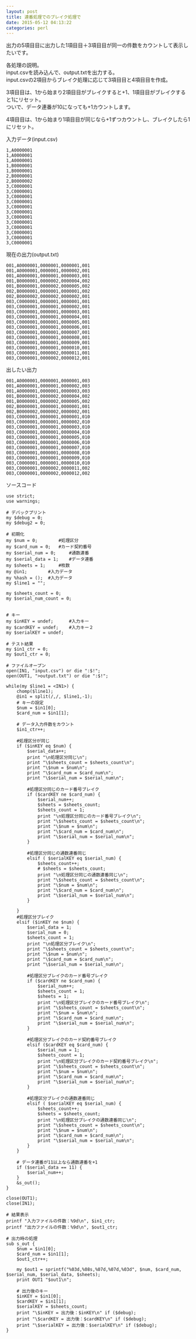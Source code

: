```yaml
---
layout: post
title: 連番処理でのブレイク処理で
date: 2015-05-12 04:13:22
categories: perl
---
```

<!-- {% raw %} -->
<p>出力の5項目目に出力した1項目目＋3項目目が同一の件数をカウントして表示したいです。</p>

<p>各処理の説明。<br>
input.csvを読み込んで、output.txtを出力する。<br>
input.csvの2項目からブレイク処理に応じて3項目目と4項目目を作成。</p>

<p>3項目目は、1から始まり2項目目がブレイクすると+1、1項目目がブレイクすると1にリセット。<br>
ついで、データ連番が10になっても+1カウントします。</p>

<p>4項目目は、1から始まり1項目目が同じなら+1ずつカウントし、ブレイクしたら1にリセット。</p>

<p>入力データ(input.csv)</p>

<pre><code>1,A0000001
1,A0000001
1,A0000001
1,B0000001
1,B0000001
2,B0000001
2,B0000002
3,C0000001
3,C0000001
3,C0000001
3,C0000001
3,C0000001
3,C0000001
3,C0000001
3,C0000001
3,C0000001
3,C0000001
3,C0000001
3,C0000001
</code></pre>

<p>現在の出力(output.txt)</p>

<pre><code>001,A0000001,0000001,0000001,001
001,A0000001,0000001,0000002,001
001,A0000001,0000001,0000003,001
001,B0000001,0000002,0000004,002
001,B0000001,0000002,0000005,002
002,B0000001,0000001,0000001,002
002,B0000002,0000002,0000002,001
003,C0000001,0000001,0000001,001
003,C0000001,0000001,0000002,001
003,C0000001,0000001,0000003,001
003,C0000001,0000001,0000004,001
003,C0000001,0000001,0000005,001
003,C0000001,0000001,0000006,001
003,C0000001,0000001,0000007,001
003,C0000001,0000001,0000008,001
003,C0000001,0000001,0000009,001
003,C0000001,0000001,0000010,001
003,C0000001,0000002,0000011,001
003,C0000001,0000002,0000012,001
</code></pre>

<p>出したい出力</p>

<pre><code>001,A0000001,0000001,0000001,003
001,A0000001,0000001,0000002,003
001,A0000001,0000001,0000003,003
001,B0000001,0000002,0000004,002
001,B0000001,0000002,0000005,002
002,B0000001,0000001,0000001,001
002,B0000002,0000002,0000002,001
003,C0000001,0000001,0000001,010
003,C0000001,0000001,0000002,010
003,C0000001,0000001,0000003,010
003,C0000001,0000001,0000004,010
003,C0000001,0000001,0000005,010
003,C0000001,0000001,0000006,010
003,C0000001,0000001,0000007,010
003,C0000001,0000001,0000008,010
003,C0000001,0000001,0000009,010
003,C0000001,0000001,0000010,010
003,C0000001,0000002,0000011,002
003,C0000001,0000002,0000012,002
</code></pre>

<p>ソースコード</p>

<pre><code>use strict;
use warnings;

# デバックプリント
my $debug = 0;
my $debug2 = 0;

# 初期化
my $num = 0;        #処理区分
my $card_num = 0;   #カード契約番号
my $serial_num = 0;     #通数連番
my $serial_data = 1;    #データ連番
my $sheets = 1;     #枚数
my @in1;        #入力データ
my %hash = ();  #入力データ
my $line1 = "";

my $sheets_count = 0;
my $serial_num_count = 0;


# キー
my $inKEY = undef;      #入力キー
my $cardKEY = undef;    #入力キー２
my $serialKEY = undef;

# テスト結果
my $in1_ctr = 0;
my $out1_ctr = 0;

# ファイルオープン
open(IN1, "input.csv") or die ":$!";
open(OUT1, "&gt;output.txt") or die ":$!";

while(my $line1 = &lt;IN1&gt;) {
    chomp($line1);
    @in1 = split(/,/, $line1,-1);
    # キーの設定
    $num = $in1[0];
    $card_num = $in1[1];

    # データ入力件数をカウント
    $in1_ctr++;

    #処理区分が同じ
    if ($inKEY eq $num) {
        $serial_data++;
        print "\n処理区分同じ\n";
        print "\$sheets_count = $sheets_count\n";
        print "\$num = $num\n";
        print "\$card_num = $card_num\n";
        print "\$serial_num = $serial_num\n";

        #処理区分同じのカード番号ブレイク
        if ($cardKEY ne $card_num) {
            $serial_num++;
            $sheets = $sheets_count;
            $sheets_count = 1;
            print "\n処理区分同じのカード番号ブレイク\n";
            print "\$sheets_count = $sheets_count\n";
            print "\$num = $num\n";
            print "\$card_num = $card_num\n";
            print "\$serial_num = $serial_num\n";
        }

        #処理区分同じの通数連番同じ
        elsif ( $serialKEY eq $serial_num) {
            $sheets_count++;
            # $sheets = $sheets_count;
            print "\n処理区分同じの通数連番同じ\n";
            print "\$sheets_count = $sheets_count\n";
            print "\$num = $num\n";
            print "\$card_num = $card_num\n";
            print "\$serial_num = $serial_num\n";
        }

    }
    #処理区分ブレイク
    elsif ($inKEY ne $num) {
        $serial_data = 1;   
        $serial_num = 0;
        $sheets_count = 1; 
        print "\n処理区分ブレイク\n";
        print "\$sheets_count = $sheets_count\n";
        print "\$num = $num\n";
        print "\$card_num = $card_num\n";
        print "\$serial_num = $serial_num\n";

        #処理区分ブレイクのカード番号ブレイク
        if ($cardKEY ne $card_num) {
            $serial_num++;
            $sheets_count = 1;
            $sheets = 1;
            print "\n処理区分ブレイクのカード番号ブレイク\n";
            print "\$sheets_count = $sheets_count\n";
            print "\$num = $num\n";
            print "\$card_num = $card_num\n";
            print "\$serial_num = $serial_num\n";
        }

        #処理区分ブレイクのカード契約番号ブレイク
        elsif ($cardKEY eq $card_num) {
            $serial_num = 1;
            $sheets_count = 1;
            print "\n処理区分ブレイクのカード契約番号ブレイク\n";
            print "\$sheets_count = $sheets_count\n";
            print "\$num = $num\n";
            print "\$card_num = $card_num\n";
            print "\$serial_num = $serial_num\n";
        }

        #処理区分ブレイクの通数連番同じ
        elsif ( $serialKEY eq $serial_num) {
            $sheets_count++;
            $sheets = $sheets_count;
            print "\n処理区分ブレイクの通数連番同じ\n";
            print "\$sheets_count = $sheets_count\n";
            print "\$num = $num\n";
            print "\$card_num = $card_num\n";
            print "\$serial_num = $serial_num\n";
        }
    }

    # データ連番が11以上なら通数連番を+1
    if ($serial_data == 11) {
        $serial_num++;
    }
    &amp;s_out();
}

close(OUT1);
close(IN1);

# 結果表示
printf "入力ファイルの件数：%9d\n", $in1_ctr;
printf "出力ファイルの件数：%9d\n", $out1_ctr;

# 出力時の処理
sub s_out {
    $num = $in1[0];
    $card_num = $in1[1];
    $out1_ctr++;

    my $out1 = sprintf("%03d,%08s,%07d,%07d,%03d", $num, $card_num, $serial_num, $serial_data, $sheets);
    print OUT1 "$out1\n";

    # 出力後のキー
    $inKEY = $in1[0];
    $cardKEY = $in1[1];
    $serialKEY = $sheets_count;
    print "\$inKEY = 出力後：$inKEY\n" if ($debug);
    print "\$cardKEY = 出力後：$cardKEY\n" if ($debug);
    print "\$serialKEY = 出力後：$serialKEY\n" if ($debug);
}
</code></pre>
<!-- {% endraw %} -->
